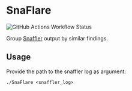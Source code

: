 # SnaFlare
![GitHub Actions Workflow Status](https://img.shields.io/github/actions/workflow/status/fabianbinna/snaflare/build.yml)

Group [Snaffler](https://github.com/SnaffCon/Snaffler) output by similar findings.

## Usage

Provide the path to the snaffler log as argument:
```
./SnaFlare <snaffler_log>
```
